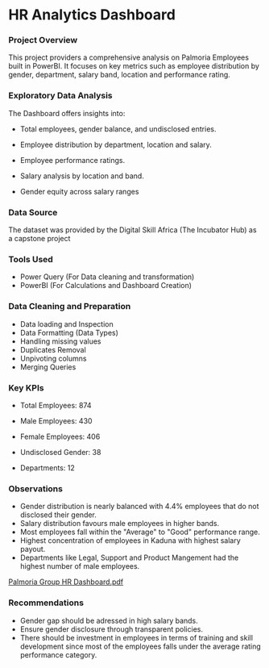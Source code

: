 # HR Analytics Dashboard

### Project Overview
 
 This project providers a comprehensive analysis on Palmoria Employees built in PowerBI. It focuses on key metrics such as employee distribution by gender, department, salary band, location and performance rating.

### Exploratory Data Analysis

The Dashboard offers insights into: 

- Total employees, gender balance, and undisclosed entries.

- Employee distribution by department, location and salary.

- Employee performance ratings.

- Salary analysis by location and band.

- Gender equity across salary ranges

### Data Source

The dataset was provided by the Digital Skill Africa (The Incubator Hub) as a capstone project

### Tools Used

- Power Query (For Data cleaning and transformation)
- PowerBI (For Calculations and Dashboard Creation)


### Data Cleaning and Preparation

- Data loading and Inspection
- Data Formatting (Data Types)
- Handling missing values
- Duplicates Removal
- Unpivoting columns
- Merging Queries

### Key KPIs


- Total Employees: 874

- Male Employees: 430

- Female Employees: 406

- Undisclosed Gender: 38

- Departments: 12


### Observations

- Gender distribution is nearly balanced with 4.4% employees that do not disclosed their gender.
- Salary distribution favours male employees in higher bands.
- Most employees fall within the "Average" to "Good" performance range.
- Highest concentration of employees in Kaduna with highest salary payout.
- Departments like Legal, Support and Product Mangement had the highest number of male employees.


[Palmoria Group HR Dashboard.pdf](https://github.com/user-attachments/files/21067643/Palmoria.Group.HR.Dashboard.pdf)


### Recommendations

- Gender gap should be adressed in high salary bands.
- Ensure gender disclosure through transparent policies.
- There should be investment in employees in terms of training and skill development since most of the employees falls under the average rating performance category.




